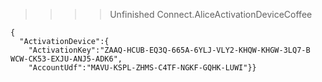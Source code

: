 >>>> Unfinished Connect.AliceActivationDeviceCoffee



~~~~
{
  "ActivationDevice":{
    "ActivationKey":"ZAAQ-HCUB-EQ3Q-665A-6YLJ-VLY2-KHQW-KHGW-3LQ7-B
WCW-CK53-EXJU-ANJ5-ADK6",
    "AccountUdf":"MAVU-KSPL-ZHMS-C4TF-NGKF-GQHK-LUWI"}}
~~~~


